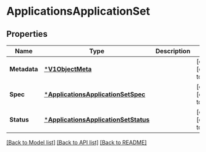 # ApplicationsApplicationSet

## Properties
Name | Type | Description | Notes
------------ | ------------- | ------------- | -------------
**Metadata** | [***V1ObjectMeta**](v1ObjectMeta.md) |  | [optional] [default to null]
**Spec** | [***ApplicationsApplicationSetSpec**](applicationsApplicationSetSpec.md) |  | [optional] [default to null]
**Status** | [***ApplicationsApplicationSetStatus**](applicationsApplicationSetStatus.md) |  | [optional] [default to null]

[[Back to Model list]](../README.md#documentation-for-models) [[Back to API list]](../README.md#documentation-for-api-endpoints) [[Back to README]](../README.md)

